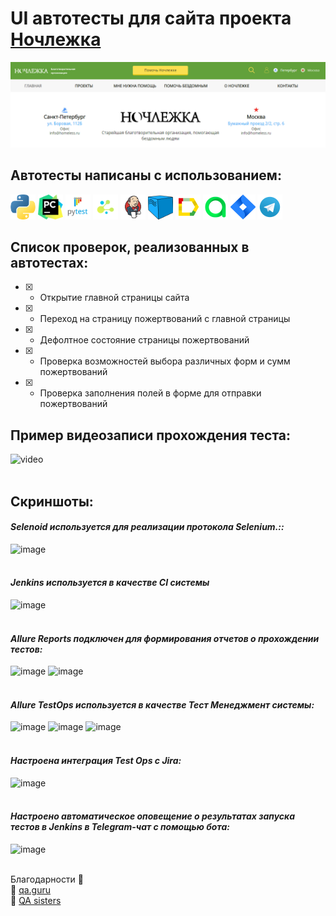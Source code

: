 # UI автотесты для сайта проекта [Ночлежка](https://homeless.ru//)
![image](homeless_test_python/resources/img/homeless_mainpage.png)
## Автотесты написаны с использованием:
<div>
<img src="https://github.com/slazarska/homeless_test_python/blob/main/homeless_test_python/resources/img/icons/python.png" title="Python" alt="Python" width="40" height="40"/>
<img src="https://github.com/slazarska/homeless_test_python/blob/main/homeless_test_python/resources/img/icons/pycharm.png" title="PyCharm" alt="PyCharm" width="40" height="40"/>
<img src="https://github.com/slazarska/homeless_test_python/blob/main/homeless_test_python/resources/img/icons/pytest.png" title="Pytest" alt="Pytest" width="40" height="40"/>
<img src="https://github.com/slazarska/homeless_test_python/blob/main/homeless_test_python/resources/img/icons/selene.png" title="Selene" alt="Selene" width="40" height="40"/>
<img src="https://github.com/slazarska/homeless_test_python/blob/main/homeless_test_python/resources/img/icons/Jenkins.png" title="Jenkins" alt="Jenkins"/>
<img src="https://github.com/slazarska/homeless_test_python/blob/main/homeless_test_python/resources/img/icons/selenoid.png" title="Selenoid" alt="Selenoid" width="40" height="40"/>
<img src="https://github.com/slazarska/homeless_test_python/blob/main/homeless_test_python/resources/img/icons/Allure_Report.png" title="Allure Report" alt="Allure Report"/>
<img src="https://github.com/slazarska/homeless_test_python/blob/main/homeless_test_python/resources/img/icons/AllureTestOps.png" title="AllureTestOps" alt="AllureTestOps"/>
<img src="https://github.com/slazarska/homeless_test_python/blob/main/homeless_test_python/resources/img/icons/Jira.png" title="Jira" alt="Jira" width="40" height="40"/>
<img src="https://github.com/slazarska/homeless_test_python/blob/main/homeless_test_python/resources/img/icons/Telegram.png" title="Telegram" alt="Telegram"/>
</div>

## Список проверок, реализованных в автотестах:

- [X] - Открытие главной страницы сайта
- [X] - Переход на страницу пожертвований с главной страницы
- [X] - Дефолтное состояние страницы пожертвований
- [X] - Проверка возможностей выбора различных форм и сумм пожертвований
- [X] - Проверка заполнения полей в форме для отправки пожертвований

## Пример видеозаписи прохождения теста:
![video]()
<br><br>
## Скриншоты:
#### *Selenoid используется для реализации протокола Selenium.::*
![image]()
<br />
<br />
#### *Jenkins используется в качестве CI системы*
![image]()
<br /> 
<br />
#### *Allure Reports подключен для формирования отчетов о прохождении тестов:*
![image]()
![image]()
<br />
<br />
#### *Allure TestOps используется в качестве Тест Менеджмент системы:*
![image]()
![image]()
![image]()
<br />
<br />
#### *Настроена интеграция Test Ops с Jira:*
![image]()
<br /> 
<br />
#### *Настроено автоматическое оповещение о результатах запуска тестов в Jenkins в Telegram-чат с помощью бота:*
![image]()
<br />
<br />

Благодарности :pray:<br/>
:green_heart: <a target="_blank" href="https://qa.guru">qa.guru</a><br/>
:purple_heart: <a target="_blank" href="https://sites.google.com/view/qasisters/">QA sisters</a><br/>